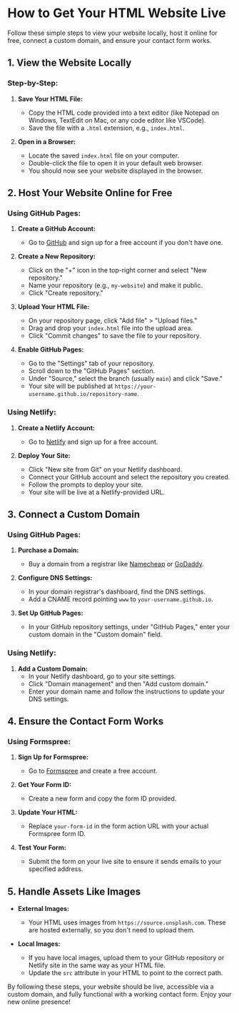 # How to Get Your HTML Website Live

Follow these simple steps to view your website locally, host it online for free, connect a custom domain, and ensure your contact form works.

## 1. View the Website Locally

### Step-by-Step:

1. **Save Your HTML File:**
   - Copy the HTML code provided into a text editor (like Notepad on Windows, TextEdit on Mac, or any code editor like VSCode).
   - Save the file with a `.html` extension, e.g., `index.html`.

2. **Open in a Browser:**
   - Locate the saved `index.html` file on your computer.
   - Double-click the file to open it in your default web browser.
   - You should now see your website displayed in the browser.

## 2. Host Your Website Online for Free

### Using GitHub Pages:

1. **Create a GitHub Account:**
   - Go to [GitHub](https://github.com) and sign up for a free account if you don't have one.

2. **Create a New Repository:**
   - Click on the "+" icon in the top-right corner and select "New repository."
   - Name your repository (e.g., `my-website`) and make it public.
   - Click "Create repository."

3. **Upload Your HTML File:**
   - On your repository page, click "Add file" > "Upload files."
   - Drag and drop your `index.html` file into the upload area.
   - Click "Commit changes" to save the file to your repository.

4. **Enable GitHub Pages:**
   - Go to the "Settings" tab of your repository.
   - Scroll down to the "GitHub Pages" section.
   - Under "Source," select the branch (usually `main`) and click "Save."
   - Your site will be published at `https://your-username.github.io/repository-name`.

### Using Netlify:

1. **Create a Netlify Account:**
   - Go to [Netlify](https://www.netlify.com) and sign up for a free account.

2. **Deploy Your Site:**
   - Click "New site from Git" on your Netlify dashboard.
   - Connect your GitHub account and select the repository you created.
   - Follow the prompts to deploy your site.
   - Your site will be live at a Netlify-provided URL.

## 3. Connect a Custom Domain

### Using GitHub Pages:

1. **Purchase a Domain:**
   - Buy a domain from a registrar like [Namecheap](https://www.namecheap.com) or [GoDaddy](https://www.godaddy.com).

2. **Configure DNS Settings:**
   - In your domain registrar's dashboard, find the DNS settings.
   - Add a CNAME record pointing `www` to `your-username.github.io`.

3. **Set Up GitHub Pages:**
   - In your GitHub repository settings, under "GitHub Pages," enter your custom domain in the "Custom domain" field.

### Using Netlify:

1. **Add a Custom Domain:**
   - In your Netlify dashboard, go to your site settings.
   - Click "Domain management" and then "Add custom domain."
   - Enter your domain name and follow the instructions to update your DNS settings.

## 4. Ensure the Contact Form Works

### Using Formspree:

1. **Sign Up for Formspree:**
   - Go to [Formspree](https://formspree.io) and create a free account.

2. **Get Your Form ID:**
   - Create a new form and copy the form ID provided.

3. **Update Your HTML:**
   - Replace `your-form-id` in the form action URL with your actual Formspree form ID.

4. **Test Your Form:**
   - Submit the form on your live site to ensure it sends emails to your specified address.

## 5. Handle Assets Like Images

- **External Images:**
  - Your HTML uses images from `https://source.unsplash.com`. These are hosted externally, so you don't need to upload them.

- **Local Images:**
  - If you have local images, upload them to your GitHub repository or Netlify site in the same way as your HTML file.
  - Update the `src` attribute in your HTML to point to the correct path.

By following these steps, your website should be live, accessible via a custom domain, and fully functional with a working contact form. Enjoy your new online presence!